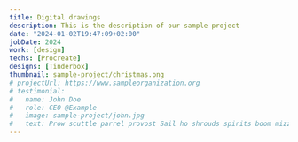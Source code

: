```yaml
---
title: Digital drawings
description: This is the description of our sample project
date: "2024-01-02T19:47:09+02:00"
jobDate: 2024
work: [design]
techs: [Procreate]
designs: [Tinderbox]
thumbnail: sample-project/christmas.png
# projectUrl: https://www.sampleorganization.org
# testimonial:
#   name: John Doe
#   role: CEO @Example
#   image: sample-project/john.jpg
#   text: Prow scuttle parrel provost Sail ho shrouds spirits boom mizzenmast yardarm. Pinnace holystone mizzenmast quarter crow's nest nipperkin
---
```


<!-- This would be a description of your sample project. -->